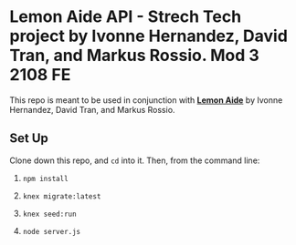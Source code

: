 # Lemon Aide API - Strech Tech project by Ivonne Hernandez, David Tran, and Markus Rossio. Mod 3 2108 FE

This repo is meant to be used in conjunction with **[Lemon Aide](https://github.com/isleofyou/lemon-aide)** by Ivonne Hernandez, David Tran, and Markus Rossio.

## Set Up

Clone down this repo, and `cd` into it. Then, from the command line:

1. `npm install`

2. `knex migrate:latest`

3. `knex seed:run`

2. `node server.js`